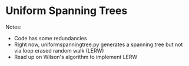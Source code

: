 # Uniform Spanning Trees

Notes:
- Code has some redundancies
- Right now, uniformspanningtree.py generates a spanning tree but not via loop erased random walk (LERW)
- Read up on Wilson's algorithm to implement LERW